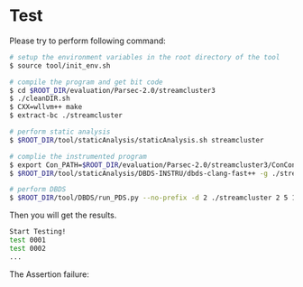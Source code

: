 # Test

Please try to perform following command:

```sh
# setup the environment variables in the root directory of the tool
$ source tool/init_env.sh

# compile the program and get bit code
$ cd $ROOT_DIR/evaluation/Parsec-2.0/streamcluster3
$ ./cleanDIR.sh
$ CXX=wllvm++ make
$ extract-bc ./streamcluster

# perform static analysis
$ $ROOT_DIR/tool/staticAnalysis/staticAnalysis.sh streamcluster

# complie the instrumented program
$ export Con_PATH=$ROOT_DIR/evaluation/Parsec-2.0/streamcluster3/ConConfig.streamcluster
$ $ROOT_DIR/tool/staticAnalysis/DBDS-INSTRU/dbds-clang-fast++ -g ./streamcluster.bc -o streamcluster -lpthread -ldl -fsanitize=address

# perform DBDS
$ $ROOT_DIR/tool/DBDS/run_PDS.py --no-prefix -d 2 ./streamcluster 2 5 1 10 10 5 none output.txt 2
```

Then you will get the results.

```sh
Start Testing!
test 0001
test 0002
...
```

The Assertion failure:

```sh
```